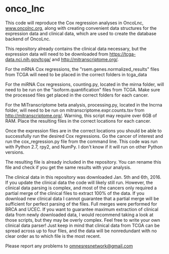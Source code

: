 # onco_lnc
This code will reproduce the Cox regression analyses in OncoLnc, www.oncolnc.org, along with creating convenient data structures for the expression data and clinical data, which are used to create the database backend of OncoLnc.

This repository already contains the clinical data necessary, but the expression data will need to be downloaded from https://tcga-data.nci.nih.gov/tcga/ and http://mitranscriptome.org/.

For the mRNA Cox regressions, the "rsem.genes.normalized_results" files from TCGA will need to be placed in the correct folders in tcga_data

For the miRNA Cox regressions, counting.py, located in the mirna folder, will need to be run on the "isoform.quantification" files from TCGA.  Make sure the processed files get placed in the correct folders for each cancer.

For the MiTranscriptome beta analysis, processing.py, located in the lncrna folder, will need to be run on mitranscriptome.expr.counts.tsv from http://mitranscriptome.org/.  Warning, this script may require over 6GB of RAM.  Place the resulting files in the correct locations for each cancer.

Once the expression files are in the correct locations you should be able to successfully run the desired Cox regressions.  Go the cancer of interest and run the cox_regression.py file from the command line.  This code was run with Python 2.7, rpy2, and NumPy.  I don't know if it will run on other Python versions.

The resulting file is already included in the repository.  You can rename this file and check if you get the same results with your analysis.

The clinical data in this repository was downloaded Jan. 5th and 6th, 2016.  If you update the clinical data the code will likely still run.  However, the clinical data parsing is complex, and most of the cancers only required a partial merge of the clinical files to extract 100% of the data.  If you download new clinical data I cannot guarantee that a partial merge will be sufficient for perfect parsing of the files.  Full merges were performed for BRCA and UCEC.  If you want to guarantee maximum extraction of clinical data from newly downloaded data, I would recommend taking a look at those scripts, but they may be overly complex.  Feel free to write your own clinical data parser!  Just keep in mind that clinical data from TCGA can be spread across up to four files, and the data will be nonredundant with no clear order as to which file is the most recent.

Please report any problems to omnesresnetwork@gmail.com


